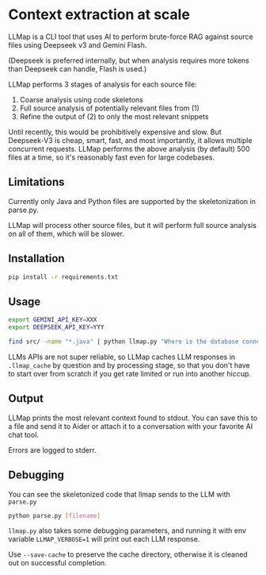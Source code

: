 # Context extraction at scale

LLMap is a CLI tool that uses AI to perform brute-force RAG against source files using Deepseek v3 and Gemini Flash.

(Deepseek is preferred internally, but when analysis requires more tokens than Deepseek can handle, Flash is used.)

LLMap performs 3 stages of analysis for each source file:
 1. Coarse analysis using code skeletons
 2. Full source analysis of potentially relevant files from (1)
 3. Refine the output of (2) to only the most relevant snippets

Until recently, this would be prohibitively expensive and slow.  But Deepseek-V3 is cheap, smart, fast,
and most importantly, it allows multiple concurrent requests.  LLMap performs the above analysis
(by default) 500 files at a time,
so it's reasonably fast even for large codebases.

## Limitations

Currently only Java and Python files are supported by the skeletonization in parse.py.

LLMap will process other source files, but it will perform full source analysis on all of them,
which will be slower.

## Installation

```bash
pip install -r requirements.txt
```

## Usage

```bash
export GEMINI_API_KEY=XXX
export DEEPSEEK_API_KEY=YYY

find src/ -name "*.java" | python llmap.py "Where is the database connection configured?"
```

LLMs APIs are not super reliable, so LLMap caches LLM responses in `.llmap_cache` by question and by processing
stage, so that you don't have to start over from scratch if you get rate limited or run into another hiccup.

## Output

LLMap prints the most relevant context found to stdout.  You can save this to a file and send it to Aider
or attach it to a conversation with your favorite AI chat tool.

Errors are logged to stderr.

## Debugging

You can see the skeletonized code that llmap sends to the LLM with `parse.py`
```bash
python parse.py [filename]
```

`llmap.py` also takes some debugging parameters, and running it with env variable `LLMAP_VERBOSE=1` will print out each LLM response.

Use `--save-cache` to preserve the cache directory, otherwise it is cleaned out on successful completion.
